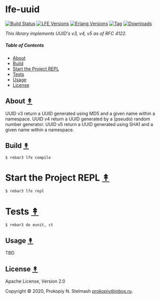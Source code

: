 # lfe-uuid

[![Build Status][gh-actions-badge]][gh-actions]
[![LFE Versions][lfe badge]][lfe]
[![Erlang Versions][erlang badge]][version]
[![Tag][github tags badge]][github tags]
[![Downloads][hex downloads]][hex package]


*This library implements UUID's v3, v4, v5 as of RFC 4122.*

##### Table of Contents

* [About](#about-)
* [Build](#build-)
* [Start the Project REPL](#start-the-repl-)
* [Tests](#tests-)
* [Usage](#usage-)
* [License](#license-)


## About [&#x219F;](#table-of-contents)

UUID v3 return a UUID generated using MD5 and a given name within a namespace.
UUID v4 return a UUID generated by a (pseudo) random number generator.
UUID v5 return a UUID generated using SHA1 and a given name within a namespace.


## Build [&#x219F;](#table-of-contents)

```shell
$ rebar3 lfe compile
```

# Start the Project REPL [&#x219F;](#table-of-contents)

```shell
$ rebar3 lfe repl
```

# Tests [&#x219F;](#table-of-contents)

```shell
$ rebar3 do eunit, ct
```

## Usage [&#x219F;](#table-of-contents)

TBD

## License [&#x219F;](#table-of-contents)

Apache License, Version 2.0

Copyright © 2020, Prokopiy N. Stelmash <prokopiy@inbox.ru>.

<!-- Named page links below: /-->

[logo]: https://avatars1.githubusercontent.com/u/3434967?s=250
[logo-large]: https://avatars1.githubusercontent.com/u/3434967
[github]: https://github.com/prokopiy/lfe-uuid
[gitlab]: https://gitlab.com/prokopiy/lfe-uuid
[travis]: https://travis-ci.org/prokopiy/lfe-uuid
[travis badge]: https://img.shields.io/travis/prokopiy/lfe-uuid.svg
[gh-actions-badge]: https://github.com/prokopiy/lfe-uuid/workflows/ci/cd/badge.svg
[gh-actions]: https://github.com/prokopiy/lfe-uuid/actions
[lfe]: https://github.com/rvirding/lfe
[lfe badge]: https://img.shields.io/badge/lfe-1.3.0-blue.svg
[erlang badge]: https://img.shields.io/badge/erlang-21%20to%2023-blue.svg
[version]: https://github.com/prokopiy/lfe-uuid/blob/master/.travis.yml
[github tags]: https://github.com/prokopiy/lfe-uuid/tags
[github tags badge]: https://img.shields.io/github/tag/prokopiy/lfe-uuid.svg
[github downloads]: https://img.shields.io/github/downloads/ORG/lfe-uuid/total.svg
[hex badge]: https://img.shields.io/hexpm/v/lfe-uuid.svg?maxAge=2592000
[hex package]: https://hex.pm/packages/lfe-uuid
[hex downloads]: https://img.shields.io/hexpm/dt/lfe-uuid.svg
